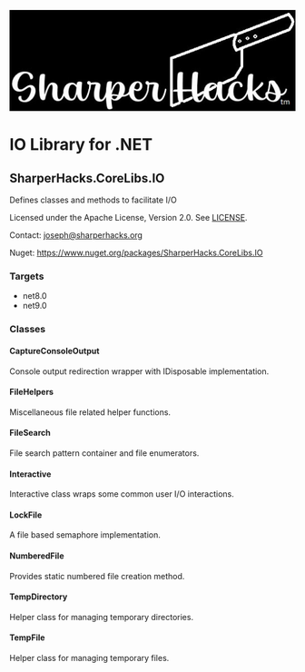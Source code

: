 ![SharperHacks logo](SHLLC-Logo.jpg)
# IO Library for .NET
## SharperHacks.CoreLibs.IO

Defines classes and methods to facilitate I/O

Licensed under the Apache License, Version 2.0. See [LICENSE](LICENSE).

Contact: joseph@sharperhacks.org

Nuget: https://www.nuget.org/packages/SharperHacks.CoreLibs.IO

### Targets
- net8.0
- net9.0

### Classes

#### CaptureConsoleOutput
Console output redirection wrapper with IDisposable implementation.

#### FileHelpers
Miscellaneous file related helper functions.

#### FileSearch
File search pattern container and file enumerators.

#### Interactive
Interactive class wraps some common user I/O interactions.

#### LockFile
A file based semaphore implementation.

#### NumberedFile
Provides static numbered file creation method.

#### TempDirectory
Helper class for managing temporary directories.

#### TempFile
Helper class for managing temporary files.





